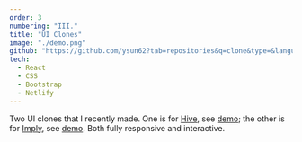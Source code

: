 ```yaml
---
order: 3
numbering: "III."
title: "UI Clones"
image: "./demo.png"
github: "https://github.com/ysun62?tab=repositories&q=clone&type=&language="
tech:
  - React
  - CSS
  - Bootstrap
  - Netlify
---
```


Two UI clones that I recently made. One is for [Hive](https://thehive.ai/), see [demo](https://hiveclone.netlify.app/); the other is for [Imply](https://imply.io/product/), see [demo](https://implyclone.netlify.app/). Both fully responsive and interactive.
